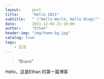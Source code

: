 ```yaml
---
layout:     post
title:      "Hello 2021"
subtitle:   " \"Hello World, Hello Blog\""
date:       2021-12-04 21:10:00
author:     "Ethan"
header-img: "img/home-bg.jpg"
catalog: true
tags:
    - 生活
---
```


> “Bravo”


Hello，这是Ethan 的第一篇博客


